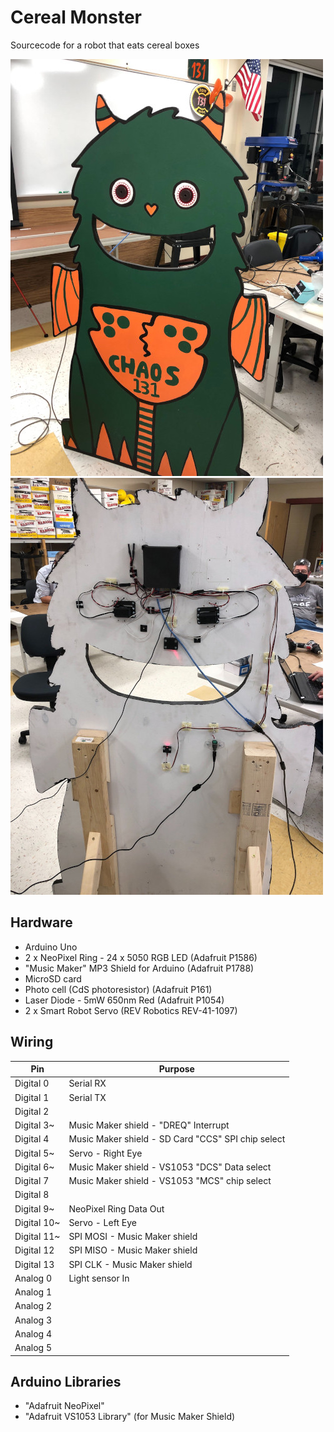 # Cereal Monster

Sourcecode for a robot that eats cereal boxes

![front](monster_front.jpg) ![back](monster_back.jpg)

## Hardware

 - Arduino Uno
 - 2 x NeoPixel Ring - 24 x 5050 RGB LED (Adafruit P1586)
 - "Music Maker" MP3 Shield for Arduino (Adafruit P1788)
 - MicroSD card
 - Photo cell (CdS photoresistor) (Adafruit P161)
 - Laser Diode - 5mW 650nm Red (Adafruit P1054)
 - 2 x Smart Robot Servo (REV Robotics REV-41-1097)

## Wiring

| Pin | Purpose |
| --- | --- |
| Digital 0 | Serial RX |
| Digital 1 | Serial TX |
| Digital 2 |  |
| Digital 3~ | Music Maker shield - "DREQ" Interrupt |
| Digital 4 | Music Maker shield - SD Card "CCS" SPI chip select |
| Digital 5~ | Servo - Right Eye |
| Digital 6~ | Music Maker shield - VS1053 "DCS" Data select|
| Digital 7 | Music Maker shield - VS1053 "MCS" chip select|
| Digital 8 |  |
| Digital 9~ | NeoPixel Ring Data Out |
| Digital 10~ | Servo - Left Eye |
| Digital 11~ | SPI MOSI - Music Maker shield |
| Digital 12 | SPI MISO - Music Maker shield |
| Digital 13 | SPI CLK - Music Maker shield |
| Analog 0 | Light sensor In |
| Analog 1 |  |
| Analog 2 |  |
| Analog 3 |  |
| Analog 4 |  |
| Analog 5 |  |

## Arduino Libraries

 - "Adafruit NeoPixel"
 - "Adafruit VS1053 Library" (for Music Maker Shield)


